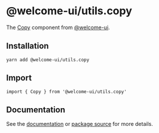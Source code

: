 # @welcome-ui/utils.copy

The [Copy](http://welcome-ui.com/utils/copy) component from [@welcome-ui](http://welcome-ui.com).

## Installation

    yarn add @welcome-ui/utils.copy

## Import

    import { Copy } from '@welcome-ui/utils.copy'

## Documentation

See the [documentation](http://welcome-ui.com/utils/copy) or [package source](https://github.com/WTTJ/welcome-ui/tree/master/packages/Copy) for more details.
